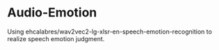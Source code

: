 # Audio-Emotion
Using ehcalabres/wav2vec2-lg-xlsr-en-speech-emotion-recognition to realize speech emotion judgment.
